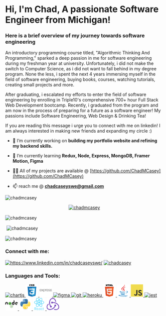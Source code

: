 <h1 align="left">Hi, I'm Chad, A passionate Software Engineer from Michigan!</h1>
<h3 align="left">Here is a brief overview of my journey towards software engineering</h3>
<p>An introductory programming course titled, "Algorithmic Thinking And Programming," sparked a deep passion in me for software engineering during my freshman year at university.
Unfortunately, i did not make the switch to Computer Science, as i did not want to fall behind in my degree program. None the less, i spent the next 4 years
immersing myself in the field of software engineering, buying books, courses, watching tutorials, creating small projects and more.</p>

<p>After graduating, i escalated my efforts to enter the field of software engineering by enrolling in Triple10's comprehensive 700+ hour Full Stack Web Development bootcamp. Recently, i graduated from the program
and am now in the process of preparing for a future as a software engineer! My passions include Software Engineering, Web Design & Drinking Tea!</p>

<p>If you are reading this message i urge you to connect with me on linkedin! I am always interested in making new friends and expanding my circle :)</p>

- 🔭 I’m currently working on **building my portfolio website and refining my backend skills.**

- 🌱 I’m currently learning **Redux, Node, Express, MongoDB, Framer Motion, Figma**

- 👨‍💻 All of my projects are available @ [https://github.com/ChadMCasey](https://github.com/ChadMCasey)

- 📫 reach me @ **chadcaseyswe@gmail.com**

<p align="left"> <img  src="https://komarev.com/ghpvc/?username=chadmcasey&label=Profile%20views&color=0e75b6&style=flat" alt="chadmcasey" /> </p>

<p align="center"> <a  href="https://github.com/ryo-ma/github-profile-trophy"><img src="https://github-profile-trophy.vercel.app/?username=chadmcasey" alt="chadmcasey" /></a> </p>
<p><img align="center"  src="https://github-readme-stats.vercel.app/api/top-langs?username=chadmcasey&show_icons=true&locale=en&layout=compact" alt="chadmcasey" /></p>
<p>&nbsp;<img align="center"  src="https://github-readme-stats.vercel.app/api?username=chadmcasey&show_icons=true&locale=en" alt="chadmcasey" /></p>
<p><img align="center"  src="https://github-readme-streak-stats.herokuapp.com/?user=chadmcasey&" alt="chadmcasey" /></p>


<h3 align="left">Connect with me:</h3>
<p align="left">
<a href="https://linkedin.com/in/chadcaseyswe/" target="blank"><img align="center" src="https://raw.githubusercontent.com/rahuldkjain/github-profile-readme-generator/master/src/images/icons/Social/linked-in-alt.svg" alt="https://www.linkedin.com/in/chadcaseyswe/" height="30" width="40" /></a>
<a href="https://www.leetcode.com/chadcasey" target="blank"><img align="center" src="https://raw.githubusercontent.com/rahuldkjain/github-profile-readme-generator/master/src/images/icons/Social/leet-code.svg" alt="chadcasey" height="30" width="40" /></a>
</p>

<h3 align="left">Languages and Tools:</h3>
<p align="left"> 
  <a href="https://www.chartjs.org" target="_blank" rel="noreferrer"> 
    <img src="https://www.chartjs.org/media/logo-title.svg" alt="chartjs" width="40" height="40"/> 
  </a> 
  <a href="https://www.w3schools.com/css/" target="_blank" rel="noreferrer"> 
    <img src="https://raw.githubusercontent.com/devicons/devicon/master/icons/css3/css3-original-wordmark.svg" alt="css3" width="40" height="40"/> 
  </a> <a href="https://expressjs.com" target="_blank" rel="noreferrer"> <img src="https://raw.githubusercontent.com/devicons/devicon/master/icons/express/express-original-wordmark.svg" alt="express" width="40" height="40"/> </a> <a href="https://www.figma.com/" target="_blank" rel="noreferrer"> <img src="https://www.vectorlogo.zone/logos/figma/figma-icon.svg" alt="figma" width="40" height="40"/> </a> <a href="https://git-scm.com/" target="_blank" rel="noreferrer"> <img src="https://www.vectorlogo.zone/logos/git-scm/git-scm-icon.svg" alt="git" width="40" height="40"/> </a> <a href="https://heroku.com" target="_blank" rel="noreferrer"> <img src="https://www.vectorlogo.zone/logos/heroku/heroku-icon.svg" alt="heroku" width="40" height="40"/> </a> <a href="https://www.w3.org/html/" target="_blank" rel="noreferrer"> <img src="https://raw.githubusercontent.com/devicons/devicon/master/icons/html5/html5-original-wordmark.svg" alt="html5" width="40" height="40"/> </a> <a href="https://www.java.com" target="_blank" rel="noreferrer"> <img src="https://raw.githubusercontent.com/devicons/devicon/master/icons/java/java-original.svg" alt="java" width="40" height="40"/> </a> <a href="https://developer.mozilla.org/en-US/docs/Web/JavaScript" target="_blank" rel="noreferrer"> <img src="https://raw.githubusercontent.com/devicons/devicon/master/icons/javascript/javascript-original.svg" alt="javascript" width="40" height="40"/> </a> <a href="https://jestjs.io" target="_blank" rel="noreferrer"> <img src="https://www.vectorlogo.zone/logos/jestjsio/jestjsio-icon.svg" alt="jest" width="40" height="40"/> </a> <a href="https://nodejs.org" target="_blank" rel="noreferrer"> <img src="https://raw.githubusercontent.com/devicons/devicon/master/icons/nodejs/nodejs-original-wordmark.svg" alt="nodejs" width="40" height="40"/> </a> <a href="https://www.python.org" target="_blank" rel="noreferrer"> <img src="https://raw.githubusercontent.com/devicons/devicon/master/icons/python/python-original.svg" alt="python" width="40" height="40"/> </a> <a href="https://reactjs.org/" target="_blank" rel="noreferrer"> <img src="https://raw.githubusercontent.com/devicons/devicon/master/icons/react/react-original-wordmark.svg" alt="react" width="40" height="40"/> </a> <a href="https://redux.js.org" target="_blank" rel="noreferrer"> <img src="https://raw.githubusercontent.com/devicons/devicon/master/icons/redux/redux-original.svg" alt="redux" width="40" height="40"/> </a> </p>
